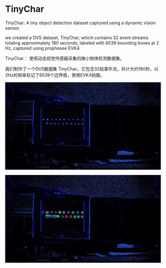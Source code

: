 # TinyChar
TinyChar: A tiny object detection dataset captured using a dynamic vision sensor. 

we created a DVS dataset, TinyChar, which contains 32 event streams totaling approximately 180 seconds, labeled with 6539 bounding boxes at 2 Hz, captured using prophesee EVK4. 

TinyChar： 使用动态视觉传感器采集的微小物体检测数据集。 

我们制作了一个DVS数据集 TinyChar，它包含32段事件流，共计大约180秒，以2Hz的频率标记了6539个边界框，使用EVK4拍摄。 

![image](image/example1.jpg)

![image](image/example0.jpg)
